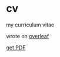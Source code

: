 # cv

my curriculum vitae

wrote on [overleaf](https://www.overleaf.com/)

[get PDF](https://github.com/kappanneo/cv/releases/latest/download/cv.pdf)
